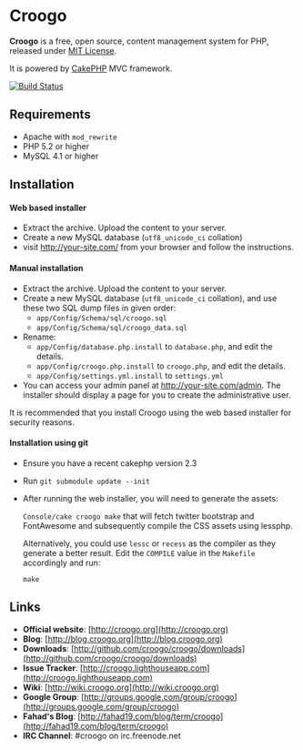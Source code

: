 # Croogo

**Croogo** is a free, open source, content management system for PHP, released under [MIT License](http://github.com/croogo/croogo/blob/master/LICENSE.txt).

It is powered by [CakePHP](http://cakephp.org) MVC framework.

[![Build Status](https://secure.travis-ci.org/croogo/croogo.png)](http://travis-ci.org/croogo/croogo)

## Requirements
  * Apache with `mod_rewrite`
  * PHP 5.2 or higher
  * MySQL 4.1 or higher

## Installation

#### Web based installer

  * Extract the archive. Upload the content to your server.
  * Create a new MySQL database (`utf8_unicode_ci` collation)
  * visit http://your-site.com/ from your browser and follow the instructions.

#### Manual installation

  * Extract the archive. Upload the content to your server.
  * Create a new MySQL database (`utf8_unicode_ci` collation), and use these two SQL dump files in given order:
    * `app/Config/Schema/sql/croogo.sql`
    * `app/Config/Schema/sql/croogo_data.sql`
  * Rename:
    * `app/Config/database.php.install` to `database.php`, and edit the details.
    * `app/Config/croogo.php.install` to `croogo.php`, and edit the details.
    * `app/Config/settings.yml.install` to `settings.yml`
  * You can access your admin panel at http://your-site.com/admin. The installer should
    display a page for you to create the administrative user.

It is recommended that you install Croogo using the web based installer for security reasons.

#### Installation using git

  * Ensure you have a recent cakephp version 2.3
  * Run `git submodule update --init`
  * After running the web installer, you will need to generate the assets:

	`Console/cake croogo make` that will fetch twitter bootstrap and FontAwesome
	and subsequently compile the CSS assets using lessphp.

	Alternatively, you could use `lessc` or `recess` as the compiler as they
	generate a better result.  Edit the `COMPILE` value in the `Makefile`
	accordingly and run:

	`make`

## Links

  * **Official website**: [http://croogo.org](http://croogo.org)
  * **Blog**: [http://blog.croogo.org](http://blog.croogo.org)
  * **Downloads**: [http://github.com/croogo/croogo/downloads](http://github.com/croogo/croogo/downloads)
  * **Issue Tracker**: [http://croogo.lighthouseapp.com](http://croogo.lighthouseapp.com)
  * **Wiki**: [http://wiki.croogo.org](http://wiki.croogo.org)
  * **Google Group**: [http://groups.google.com/group/croogo](http://groups.google.com/group/croogo)
  * **Fahad's Blog**: [http://fahad19.com/blog/term/croogo](http://fahad19.com/blog/term/croogo)
  * **IRC Channel**: #croogo on irc.freenode.net